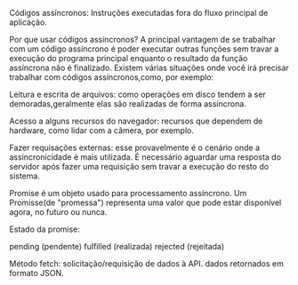 Códigos assíncronos: Instruções executadas fora do fluxo principal de aplicação. 

Por que usar códigos assíncronos? A principal vantagem de se trabalhar com um código assíncrono é poder executar outras
funções sem travar a execução do programa principal enquanto
o resultado da função assíncrona não é finalizado.
Existem várias situações onde você irá precisar trabalhar com
códigos assíncronos,como, por exemplo:

Leitura e escrita de arquivos: como operações em disco tendem
a ser demoradas,geralmente elas são realizadas de forma
assíncrona.

Acesso a alguns recursos do navegador: recursos que dependem de
hardware, como lidar com a câmera, por exemplo.

Fazer requisações externas: esse provavelmente é o cenário onde
a assincronicidade é mais utilizada. É necessário aguardar uma
resposta do servidor após fazer uma requisição sem travar a
execução do resto do sistema.

Promise é um objeto usado para processamento assíncrono. Um
Promisse(de "promessa") representa uma valor que pode estar
disponível agora, no futuro ou nunca.

Estado da promise:

pending (pendente)
fulfilled (realizada)
rejected (rejeitada)

Método fetch: solicitação/requisição de dados à API.
dados retornados em formato JSON.

